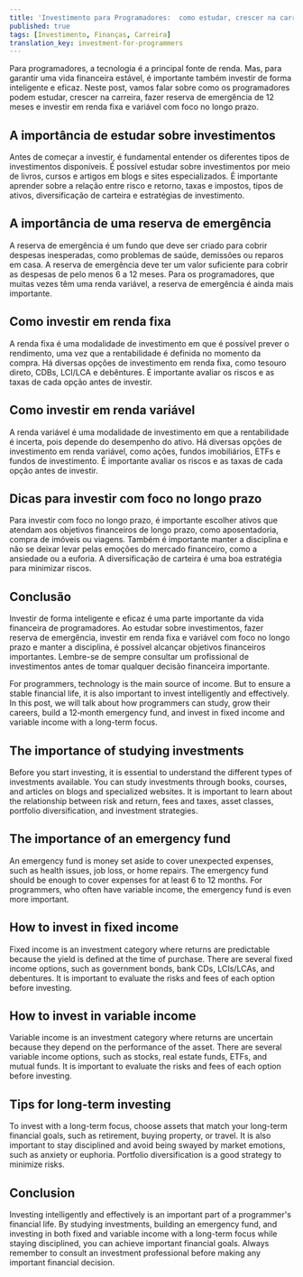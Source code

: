 ```yaml
---
title: 'Investimento para Programadores:  como estudar, crescer na carreira e investir com foco no longo prazo'
published: true
tags: [Investimento, Finanças, Carreira]
translation_key: investment-for-programmers
---
```


<div class="lang-pt" markdown="1">

Para programadores, a tecnologia é a principal fonte de renda. Mas, para garantir uma vida financeira estável, é importante também investir de forma inteligente e eficaz. Neste post, vamos falar sobre como os programadores podem estudar, crescer na carreira, fazer reserva de emergência de 12 meses e investir em renda fixa e variável com foco no longo prazo.

## A importância de estudar sobre investimentos
Antes de começar a investir, é fundamental entender os diferentes tipos de investimentos disponíveis. É possível estudar sobre investimentos por meio de livros, cursos e artigos em blogs e sites especializados. É importante aprender sobre a relação entre risco e retorno, taxas e impostos, tipos de ativos, diversificação de carteira e estratégias de investimento.

## A importância de uma reserva de emergência
A reserva de emergência é um fundo que deve ser criado para cobrir despesas inesperadas, como problemas de saúde, demissões ou reparos em casa. A reserva de emergência deve ter um valor suficiente para cobrir as despesas de pelo menos 6 a 12 meses. Para os programadores, que muitas vezes têm uma renda variável, a reserva de emergência é ainda mais importante.

## Como investir em renda fixa
A renda fixa é uma modalidade de investimento em que é possível prever o rendimento, uma vez que a rentabilidade é definida no momento da compra. Há diversas opções de investimento em renda fixa, como tesouro direto, CDBs, LCI/LCA e debêntures. É importante avaliar os riscos e as taxas de cada opção antes de investir.

## Como investir em renda variável
A renda variável é uma modalidade de investimento em que a rentabilidade é incerta, pois depende do desempenho do ativo. Há diversas opções de investimento em renda variável, como ações, fundos imobiliários, ETFs e fundos de investimento. É importante avaliar os riscos e as taxas de cada opção antes de investir.

## Dicas para investir com foco no longo prazo
Para investir com foco no longo prazo, é importante escolher ativos que atendam aos objetivos financeiros de longo prazo, como aposentadoria, compra de imóveis ou viagens. Também é importante manter a disciplina e não se deixar levar pelas emoções do mercado financeiro, como a ansiedade ou a euforia. A diversificação de carteira é uma boa estratégia para minimizar riscos.

## Conclusão

Investir de forma inteligente e eficaz é uma parte importante da vida financeira de programadores. Ao estudar sobre investimentos, fazer reserva de emergência, investir em renda fixa e variável com foco no longo prazo e manter a disciplina, é possível alcançar objetivos financeiros importantes. Lembre-se de sempre consultar um profissional de investimentos antes de tomar qualquer decisão financeira importante.

</div>

<div class="lang-en" markdown="1">

For programmers, technology is the main source of income. But to ensure a stable financial life, it is also important to invest intelligently and effectively. In this post, we will talk about how programmers can study, grow their careers, build a 12‑month emergency fund, and invest in fixed income and variable income with a long-term focus.

## The importance of studying investments
Before you start investing, it is essential to understand the different types of investments available. You can study investments through books, courses, and articles on blogs and specialized websites. It is important to learn about the relationship between risk and return, fees and taxes, asset classes, portfolio diversification, and investment strategies.

## The importance of an emergency fund
An emergency fund is money set aside to cover unexpected expenses, such as health issues, job loss, or home repairs. The emergency fund should be enough to cover expenses for at least 6 to 12 months. For programmers, who often have variable income, the emergency fund is even more important.

## How to invest in fixed income
Fixed income is an investment category where returns are predictable because the yield is defined at the time of purchase. There are several fixed income options, such as government bonds, bank CDs, LCIs/LCAs, and debentures. It is important to evaluate the risks and fees of each option before investing.

## How to invest in variable income
Variable income is an investment category where returns are uncertain because they depend on the performance of the asset. There are several variable income options, such as stocks, real estate funds, ETFs, and mutual funds. It is important to evaluate the risks and fees of each option before investing.

## Tips for long-term investing
To invest with a long-term focus, choose assets that match your long-term financial goals, such as retirement, buying property, or travel. It is also important to stay disciplined and avoid being swayed by market emotions, such as anxiety or euphoria. Portfolio diversification is a good strategy to minimize risks.

## Conclusion

Investing intelligently and effectively is an important part of a programmer's financial life. By studying investments, building an emergency fund, and investing in both fixed and variable income with a long-term focus while staying disciplined, you can achieve important financial goals. Always remember to consult an investment professional before making any important financial decision.

</div>
